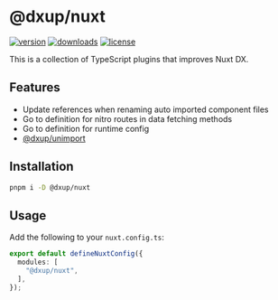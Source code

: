 # @dxup/nuxt

[![version](https://img.shields.io/npm/v/@dxup/nuxt?color=007EC7&label=npm)](https://www.npmjs.com/package/@dxup/nuxt)
[![downloads](https://img.shields.io/npm/dm/@dxup/nuxt?color=007EC7&label=downloads)](https://www.npmjs.com/package/@dxup/nuxt)
[![license](https://img.shields.io/npm/l/@dxup/nuxt?color=007EC7&label=license)](/LICENSE)

This is a collection of TypeScript plugins that improves Nuxt DX.

## Features

- Update references when renaming auto imported component files
- Go to definition for nitro routes in data fetching methods
- Go to definition for runtime config
- [@dxup/unimport](/packages/unimport)

## Installation

```bash
pnpm i -D @dxup/nuxt
```

## Usage

Add the following to your `nuxt.config.ts`:

```ts
export default defineNuxtConfig({
  modules: [
    "@dxup/nuxt",
  ],
});
```
